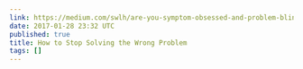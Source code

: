 ```yaml
---
link: https://medium.com/swlh/are-you-symptom-obsessed-and-problem-blind-d1ba04e9b7e7
date: 2017-01-28 23:32 UTC
published: true
title: How to Stop Solving the Wrong Problem
tags: []
---
```




